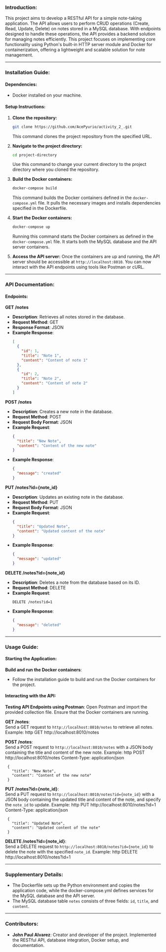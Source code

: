 ### Introduction:

This project aims to develop a RESTful API for a simple note-taking application. The API allows users to perform CRUD operations (Create, Read, Update, Delete) on notes stored in a MySQL database. With endpoints designed to handle these operations, the API provides a backend solution for managing notes efficiently. This project focuses on implementing core functionality using Python's built-in HTTP server module and Docker for containerization, offering a lightweight and scalable solution for note management.

---

### Installation Guide:

#### Dependencies:

- Docker installed on your machine.

#### Setup Instructions:

1. **Clone the repository:**
   ```bash
   git clone https://github.com/AcePyurio/activity_2_.git
   ```
   This command clones the project repository from the specified URL.

2. **Navigate to the project directory:**
   ```bash
   cd project-directory
   ```
   Use this command to change your current directory to the project directory where you cloned the repository.

3. **Build the Docker containers:**
   ```bash
   docker-compose build
   ```
   This command builds the Docker containers defined in the `docker-compose.yml` file. It pulls the necessary images and installs dependencies specified in the Dockerfile.

4. **Start the Docker containers:**
   ```bash
   docker-compose up
   ```
   Running this command starts the Docker containers as defined in the `docker-compose.yml` file. It starts both the MySQL database and the API server containers.

5. **Access the API server:**
   Once the containers are up and running, the API server should be accessible at `http://localhost:8010`. You can now interact with the API endpoints using tools like Postman or cURL.

---
### API Documentation:

#### Endpoints:

 **GET /notes**
   - **Description**: Retrieves all notes stored in the database.
   - **Request Method**: GET
   - **Response Format**: JSON
   - **Example Response**:
     ```json
     [
       {
         "id": 1,
         "title": "Note 1",
         "content": "Content of note 1"
       },
       {
         "id": 2,
         "title": "Note 2",
         "content": "Content of note 2"
       }
     ]
     ```

 **POST /notes**
   - **Description**: Creates a new note in the database.
   - **Request Method**: POST
   - **Request Body Format**: JSON
   - **Example Request**:
     ```json
     {
       "title": "New Note",
       "content": "Content of the new note"
     }
     ```
   - **Example Response**:
     ```json
     {
       "message": "created"
     }
     ```

 **PUT /notes?id={note_id}**
   - **Description**: Updates an existing note in the database.
   - **Request Method**: PUT
   - **Request Body Format**: JSON
   - **Example Request**:
     ```json
     {
       "title": "Updated Note",
       "content": "Updated content of the note"
     }
     ```
   - **Example Response**:
     ```json
     {
       "message": "updated"
     }
     ```

 **DELETE /notes?id={note_id}**
   - **Description**: Deletes a note from the database based on its ID.
   - **Request Method**: DELETE
   - **Example Request**:
     ```http
     DELETE /notes?id=1
     ```
   - **Example Response**:
     ```json
     {
       "message": "deleted"
     }
     ```

---

### Usage Guide:

#### Starting the Application:<br>

 **Build and run the Docker containers**:<br>
   - Follow the installation guide to build and run the Docker containers for the project.

#### Interacting with the API:<br>

 **Testing API Endpoints using Postman**:
    Open Postman and import the provided collection file.
    Ensure that the Docker containers are running.
   
 **GET /notes**:<br>
    Send a GET request to `http://localhost:8010/notes` to retrieve all notes.
    Example:
     http
     GET http://localhost:8010/notes
     
   
 **POST /notes**:<br>
    Send a POST request to `http://localhost:8010/notes` with a JSON body containing the title and content of the new note.
    Example:
     http
     POST http://localhost:8010/notes
     Content-Type: application/json

     {
       "title": "New Note",
       "content": "Content of the new note"
     }
     

 **PUT /notes?id={note_id}**:<br>
    Send a PUT request to `http://localhost:8010/notes?id={note_id}` with a JSON body containing the updated title and content of the note, and specify the `note_id` to update.
    Example:
     http
     PUT http://localhost:8010/notes?id=1
     Content-Type: application/json

     {
       "title": "Updated Note",
       "content": "Updated content of the note"
     }
     

 **DELETE /notes?id={note_id}**:<br>
    Send a DELETE request to `http://localhost:8010/notes?id={note_id}` to delete the note with the specified `note_id`.
    Example:
    http
     DELETE http://localhost:8010/notes?id=1
    

---


### Supplementary Details:
- The Dockerfile sets up the Python environment and copies the application code, while the docker-compose.yml defines services for the MySQL database and the API server.
- The MySQL database table `notes` consists of three fields: `id`, `title`, and `content`.

---

### Contributors:
- **John Paul Alvarez**: Creator and developer of the project. Implemented the RESTful API, database integration, Docker setup, and documentation.
